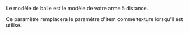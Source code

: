 Le modèle de balle est le modèle de votre arme à distance.

Ce paramètre remplacera le paramètre d'item comme texture lorsqu'il est utilisé.
